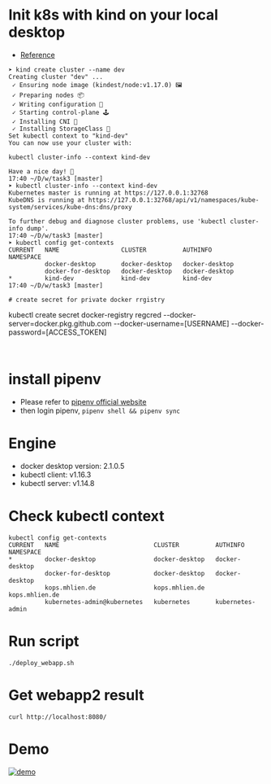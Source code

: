 # Init k8s with kind on your local desktop
* [Reference](https://kind.sigs.k8s.io/docs/user/quick-start/)
```
➤ kind create cluster --name dev
Creating cluster "dev" ...
 ✓ Ensuring node image (kindest/node:v1.17.0) 🖼
 ✓ Preparing nodes 📦
 ✓ Writing configuration 📜
 ✓ Starting control-plane 🕹️
 ✓ Installing CNI 🔌
 ✓ Installing StorageClass 💾
Set kubectl context to "kind-dev"
You can now use your cluster with:

kubectl cluster-info --context kind-dev

Have a nice day! 👋
17:40 ~/D/w/task3 [master]
➤ kubectl cluster-info --context kind-dev
Kubernetes master is running at https://127.0.0.1:32768
KubeDNS is running at https://127.0.0.1:32768/api/v1/namespaces/kube-system/services/kube-dns:dns/proxy

To further debug and diagnose cluster problems, use 'kubectl cluster-info dump'.
17:40 ~/D/w/task3 [master]
➤ kubectl config get-contexts
CURRENT   NAME                 CLUSTER          AUTHINFO         NAMESPACE
          docker-desktop       docker-desktop   docker-desktop
          docker-for-desktop   docker-desktop   docker-desktop
*         kind-dev             kind-dev         kind-dev
17:40 ~/D/w/task3 [master]

# create secret for private docker rrgistry
```
kubectl create secret docker-registry regcred --docker-server=docker.pkg.github.com --docker-username=[USERNAME] --docker-password=[ACCESS_TOKEN]
```


```
# install pipenv
* Please refer to [pipenv official website](https://pipenv.kennethreitz.org/en/latest/)
* then login pipenv, `pipenv shell && pipenv sync`

# Engine
* docker desktop version: 2.1.0.5
* kubectl client: v1.16.3
* kubectl server: v1.14.8
# Check kubectl context
```
kubectl config get-contexts
CURRENT   NAME                          CLUSTER          AUTHINFO           NAMESPACE
*         docker-desktop                docker-desktop   docker-desktop
          docker-for-desktop            docker-desktop   docker-desktop
          kops.mhlien.de                kops.mhlien.de   kops.mhlien.de
          kubernetes-admin@kubernetes   kubernetes       kubernetes-admin
```
# Run script
```
./deploy_webapp.sh
```

# Get webapp2 result
```
curl http://localhost:8080/
```

# Demo
[![demo](https://asciinema.org/a/rlPRM7LwE76U84jCVx6rUO57l.svg)](https://asciinema.org/a/rlPRM7LwE76U84jCVx6rUO57l)